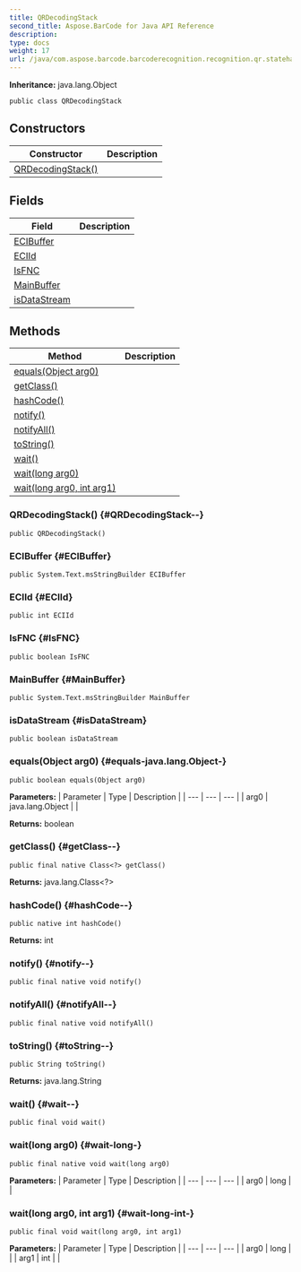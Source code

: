 ```yaml
---
title: QRDecodingStack
second_title: Aspose.BarCode for Java API Reference
description: 
type: docs
weight: 17
url: /java/com.aspose.barcode.barcoderecognition.recognition.qr.statehandler/qrdecodingstack/
---
```

**Inheritance:**
java.lang.Object
```
public class QRDecodingStack
```
## Constructors

| Constructor | Description |
| --- | --- |
| [QRDecodingStack()](#QRDecodingStack--) |  |
## Fields

| Field | Description |
| --- | --- |
| [ECIBuffer](#ECIBuffer) |  |
| [ECIId](#ECIId) |  |
| [IsFNC](#IsFNC) |  |
| [MainBuffer](#MainBuffer) |  |
| [isDataStream](#isDataStream) |  |
## Methods

| Method | Description |
| --- | --- |
| [equals(Object arg0)](#equals-java.lang.Object-) |  |
| [getClass()](#getClass--) |  |
| [hashCode()](#hashCode--) |  |
| [notify()](#notify--) |  |
| [notifyAll()](#notifyAll--) |  |
| [toString()](#toString--) |  |
| [wait()](#wait--) |  |
| [wait(long arg0)](#wait-long-) |  |
| [wait(long arg0, int arg1)](#wait-long-int-) |  |
### QRDecodingStack() {#QRDecodingStack--}
```
public QRDecodingStack()
```


### ECIBuffer {#ECIBuffer}
```
public System.Text.msStringBuilder ECIBuffer
```


### ECIId {#ECIId}
```
public int ECIId
```


### IsFNC {#IsFNC}
```
public boolean IsFNC
```


### MainBuffer {#MainBuffer}
```
public System.Text.msStringBuilder MainBuffer
```


### isDataStream {#isDataStream}
```
public boolean isDataStream
```


### equals(Object arg0) {#equals-java.lang.Object-}
```
public boolean equals(Object arg0)
```




**Parameters:**
| Parameter | Type | Description |
| --- | --- | --- |
| arg0 | java.lang.Object |  |

**Returns:**
boolean
### getClass() {#getClass--}
```
public final native Class<?> getClass()
```




**Returns:**
java.lang.Class<?>
### hashCode() {#hashCode--}
```
public native int hashCode()
```




**Returns:**
int
### notify() {#notify--}
```
public final native void notify()
```




### notifyAll() {#notifyAll--}
```
public final native void notifyAll()
```




### toString() {#toString--}
```
public String toString()
```




**Returns:**
java.lang.String
### wait() {#wait--}
```
public final void wait()
```




### wait(long arg0) {#wait-long-}
```
public final native void wait(long arg0)
```




**Parameters:**
| Parameter | Type | Description |
| --- | --- | --- |
| arg0 | long |  |

### wait(long arg0, int arg1) {#wait-long-int-}
```
public final void wait(long arg0, int arg1)
```




**Parameters:**
| Parameter | Type | Description |
| --- | --- | --- |
| arg0 | long |  |
| arg1 | int |  |

